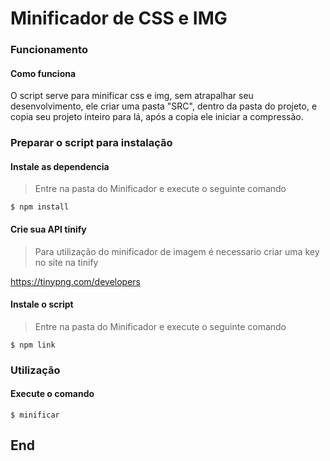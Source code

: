 

# Minificador de CSS e IMG


### Funcionamento
#### Como funciona
 O script serve para minificar css e img, sem atrapalhar seu desenvolvimento, ele criar  uma pasta "SRC", dentro da pasta do projeto, e copia seu projeto inteiro para lá, após a copia ele iniciar a compressão.
### Preparar o script para instalação
#### Instale as dependencia
>Entre na pasta do Minificador e execute o seguinte comando

`$ npm install`

#### Crie sua API tinify
>Para utilização do minificador de imagem é necessario criar uma key no site na tinify

https://tinypng.com/developers

#### Instale o script
>Entre na pasta do Minificador e execute o seguinte comando

`$ npm link`

### Utilização
#### Execute o comando
`$ minificar`

## End
